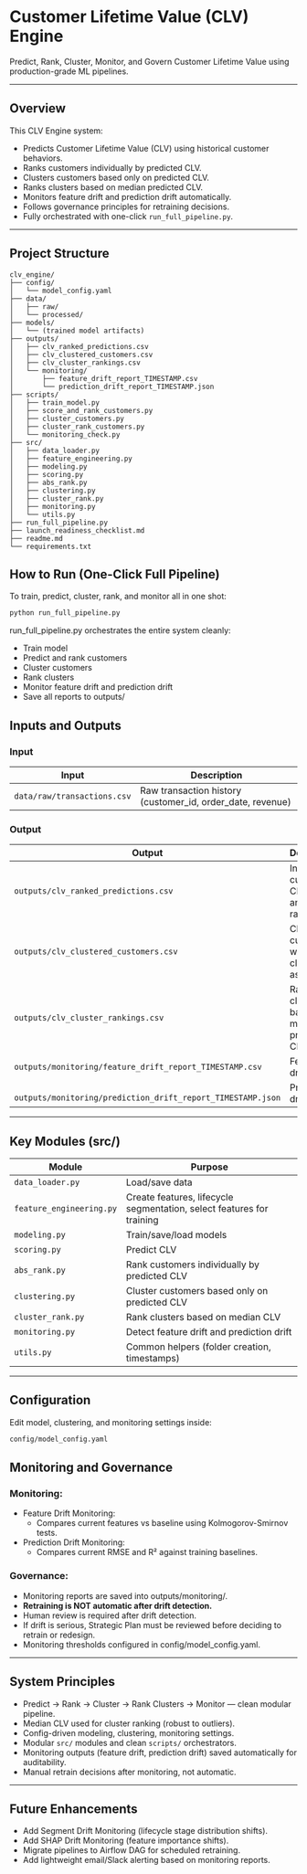 # Customer Lifetime Value (CLV) Engine

Predict, Rank, Cluster, Monitor, and Govern Customer Lifetime Value using production-grade ML pipelines.

---

## Overview

This CLV Engine system:

- Predicts Customer Lifetime Value (CLV) using historical customer behaviors.  
- Ranks customers individually by predicted CLV.  
- Clusters customers based only on predicted CLV.  
- Ranks clusters based on median predicted CLV.  
- Monitors feature drift and prediction drift automatically.  
- Follows governance principles for retraining decisions.  
- Fully orchestrated with one-click `run_full_pipeline.py`.

---

## Project Structure

```
clv_engine/
├── config/
│   └── model_config.yaml
├── data/
│   ├── raw/
│   └── processed/
├── models/
│   └── (trained model artifacts)
├── outputs/
│   ├── clv_ranked_predictions.csv
│   ├── clv_clustered_customers.csv
│   ├── clv_cluster_rankings.csv
│   └── monitoring/
│       ├── feature_drift_report_TIMESTAMP.csv
│       └── prediction_drift_report_TIMESTAMP.json
├── scripts/
│   ├── train_model.py
│   ├── score_and_rank_customers.py
│   ├── cluster_customers.py
│   ├── cluster_rank_customers.py
│   └── monitoring_check.py
├── src/
│   ├── data_loader.py
│   ├── feature_engineering.py
│   ├── modeling.py
│   ├── scoring.py
│   ├── abs_rank.py
│   ├── clustering.py
│   ├── cluster_rank.py
│   ├── monitoring.py
│   └── utils.py
├── run_full_pipeline.py
├── launch_readiness_checklist.md
├── readme.md
└── requirements.txt
```


## How to Run (One-Click Full Pipeline)

To train, predict, cluster, rank, and monitor all in one shot:

```bash
python run_full_pipeline.py
```

run_full_pipeline.py orchestrates the entire system cleanly:
- Train model
- Predict and rank customers
- Cluster customers
- Rank clusters
- Monitor feature drift and prediction drift
- Save all reports to outputs/

## Inputs and Outputs

### Input

| Input | Description |
|-------|-------------|
| `data/raw/transactions.csv` | Raw transaction history (customer_id, order_date, revenue) |

### Output

| Output | Description |
|--------|-------------|
| `outputs/clv_ranked_predictions.csv` | Individual customer CLV scores and rankings |
| `outputs/clv_clustered_customers.csv` | Clustered customers with cluster_id assigned |
| `outputs/clv_cluster_rankings.csv` | Ranked clusters based on median predicted CLV |
| `outputs/monitoring/feature_drift_report_TIMESTAMP.csv` | Feature drift report |
|` outputs/monitoring/prediction_drift_report_TIMESTAMP.json` | Prediction drift report
---

## Key Modules (src/)
| Module                 | Purpose                                                                         |
|------------------------|---------------------------------------------------------------------------------|
| `data_loader.py`       | Load/save data                                                                  |
| `feature_engineering.py`| Create features, lifecycle segmentation, select features for training           |
| `modeling.py`          | Train/save/load models                                                          |
| `scoring.py`           | Predict CLV                                                                     |
| `abs_rank.py`          | Rank customers individually by predicted CLV                                    |
| `clustering.py`        | Cluster customers based only on predicted CLV                                   |
| `cluster_rank.py`      | Rank clusters based on median CLV                                               |
| `monitoring.py`        | Detect feature drift and prediction drift                                       |
| `utils.py`             | Common helpers (folder creation, timestamps)                                    |

---

## Configuration

Edit model, clustering, and monitoring settings inside:

```bash
config/model_config.yaml
```

## Monitoring and Governance

### Monitoring:

- Feature Drift Monitoring:
  - Compares current features vs baseline using Kolmogorov-Smirnov tests.
- Prediction Drift Monitoring:
  - Compares current RMSE and R² against training baselines.

### Governance:

- Monitoring reports are saved into outputs/monitoring/.
- **Retraining is NOT automatic after drift detection.**
- Human review is required after drift detection.
- If drift is serious, Strategic Plan must be reviewed before deciding to retrain or redesign.
- Monitoring thresholds configured in config/model_config.yaml.

---

## System Principles

- Predict → Rank → Cluster → Rank Clusters → Monitor — clean modular pipeline.
- Median CLV used for cluster ranking (robust to outliers).
- Config-driven modeling, clustering, monitoring settings.
- Modular `src/` modules and clean `scripts/` orchestrators.
- Monitoring outputs (feature drift, prediction drift) saved automatically for auditability.
- Manual retrain decisions after monitoring, not automatic.

---

## Future Enhancements

- Add Segment Drift Monitoring (lifecycle stage distribution shifts).  
- Add SHAP Drift Monitoring (feature importance shifts).  
- Migrate pipelines to Airflow DAG for scheduled retraining.  
- Add lightweight email/Slack alerting based on monitoring reports.



